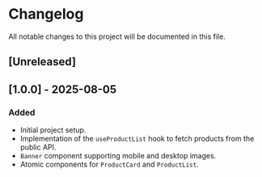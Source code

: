 # Changelog

All notable changes to this project will be documented in this file.

## [Unreleased]

## [1.0.0] - 2025-08-05

### Added

- Initial project setup.
- Implementation of the `useProductList` hook to fetch products from the public API.
- `Banner` component supporting mobile and desktop images.
- Atomic components for `ProductCard` and `ProductList`.
